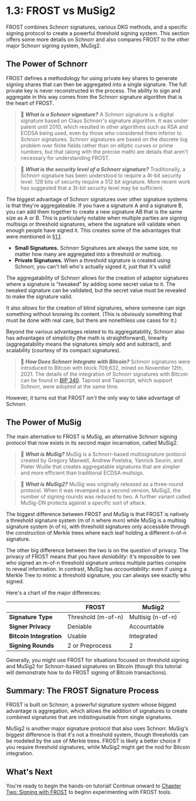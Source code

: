 # 1.3: FROST vs MuSig2

FROST combines Schnorr signatures, various DKG methods, and a specific
signing protocol to create a powerful threshold signing system. This
section offers some more details on Schnorr and also compares FROST to
the other major Schnorr signing system, MuSig2.

## The Power of Schnorr

FROST defines a methodology for using private key shares to generate
signing shares that can then be aggregated into a single signature.
The full private key is never reconstructed in the process. The
ability to sign and aggregate in this way comes from the Schnorr
signature algorithm that is the heart of FROST.

> :book: ***What is a Schnorr signature?*** A Schnorr signature is a
digital signature based on Claus Schnorr's signature algorithm. It was
under patent until 2010, which resulted in other algorithms such as
RSA and ECDSA being used, even by those who considered them inferior
to Schnorr signatures. Schnorr signatures are based on the discrete
log problem over finite fields rather than on elliptic curves or prime
numbers, but that (along with the precise math) are details that
aren't necessary for understanding FROST.

> :book: ***What is the security level of a Schnorr signature?***
Traditionally, a Schnorr signature has been understood to require a
4t-bit security level: 128 bits of security require a 512 bit
signature. More recent work has suggested that a 3t-bit security level
may be sufficient.

The biggest advantage of Schnorr signatures over other signature
systems is that they're aggregateable. If you have a signature A and a
signature B, you can add them together to create a new signature AB
that is the same size as A or B. This is particularly notable when
multiple parties are signing multisigs or threshold signatures, where
the signature will validate when enough people have signed it. This
creates some of the advantages that were mentioned in
[§1.1](01_1_Introducing_FROST.md).

* **Small Signatures.** Schnorr Signatures are always the same size, no matter
how many are aggregated into a threshold or multisig.
* **Private Signatures.** When a threshold signature is created using
Schnorr, you can't tell who's actually signed it, just that it's
valid!

The aggregatability of Schnorr allows for the creation of adaptor
signatures where a signature is "tweaked" by adding some secret value
to it. The tweaked signature can be validated, but the secret value
must be revealed to make the signature valid.

It also allows for the creation of blind signatures, where someone can
sign something without knowing its content. (This is obviously
something that must be done with real care, but there are nonethless
use cases for it.)

Beyond the various advantages related to its aggregatability, Schnorr
also has advantages of simplicity (the math is straightforward),
linearity (aggregatability means the signatures simply add and
subtract), and scalability (courtesy of its compact signatures).

> :book: ***How Does Schnorr Integrate with Bitcoin?*** Schnorr
signatures were introduced to Bitcoin with block 709,632, mined on
November 12th, 2021. The details of the integration of Schnorr
signatures with Bitcoin can be found in [BIP
340](https://en.bitcoin.it/wiki/BIP_0340). Taproot and Tapscript,
which support Schnorr, were adopted at the same time.

However, it turns out that FROST _isn't_ the only way to take
advantage of Schnorr.

## The Power of MuSig

The main alternative to FROST is MuSig, an alternative Schnorr signing
protocol that now exists in its second major incarnation, called
MuSig2.

> :book: ***What is MuSig?*** MuSig is a Schnorr-based multisignature
protocol created by Gregory Maxwell, Andrew Poelstra, Yannick Seurin,
and Pieter Wuille that creates aggregatable signatures that are
simpler and more efficient than traditional ECDSA multsigs.

> :book: ***What is MuSig2?*** MuSig was originally released as a
three-round protocol. When it was revamped as a second version,
MuSig2, the number of signing rounds was reduced to two. A further
variant called MuSig-DN protects against a specific sort of attack.

The biggest difference between FROST and MuSig is that FROST is
natively a threshold signature system (m of n where m≤n) while MuSig
is a multisig signature system (n of n), with threshold signatures
only accessible through the construction of Merkle trees where each
leaf holding a different n-of-n signature.

The other big difference between the two is on the question of
privacy. The privacy of FROST means that you have _deniability_: it's
impossible to see who signed an m-of-n threshold signature unless
multiple parties conspire to reveal information. In contrast, MuSig
has _accountability_: even if using a Merkle Tree to mimic a threshold
signature, you can always see exactly who signed.

Here's a chart of the major differences:

| | FROST | MuSig2 |
|---|---|---|
| **Signature Type** | Threshold (m-of-n) | Multisig (n-of-n) |
| **Signer Privacy** | Deniable | Accountable |
| **Bitcoin Integration** | Usable | Integrated |
| **Signing Rounds** | 2 or Preprocess | 2 |

Generally, you might use FROST for situations focused on threshold
signing and MuSig2 for Schnorr-based signatures on Bitcoin (though
this tutorial will demonstrate how to do FROST signing of Bitcoin
transactions).

## Summary: The FROST Signature Process

FROST is built on Schnorr, a powerful signature system whose biggest
advantage is aggregation, which allows the addition of signatures to
create combined signatures that are indistinguisable from single
signatures.

MuSig2 is another major signature protocol that also uses
Schnorr. MuSig's biggest difference is that it's not a threshold
system, though thresholds can be modeled by the use of Merkle
trees. FROST is likely a better choice if you require threshold
signatures, while MuSig2 might get the nod for Bitcoin integration.

## What's Next

You're ready to begin the hands-on tutorial! Continue onward to
[Chapter Two: Signing with FROST](02_0_Signing_with_FROST.md) to
beginn experimenting with FROST tools.

